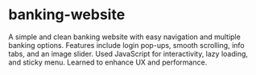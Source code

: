 # banking-website
A simple and clean banking website with easy navigation and multiple banking options. Features include login pop-ups, smooth scrolling, info tabs, and an image slider. Used JavaScript for interactivity, lazy loading, and sticky menu. Learned to enhance UX and performance.
